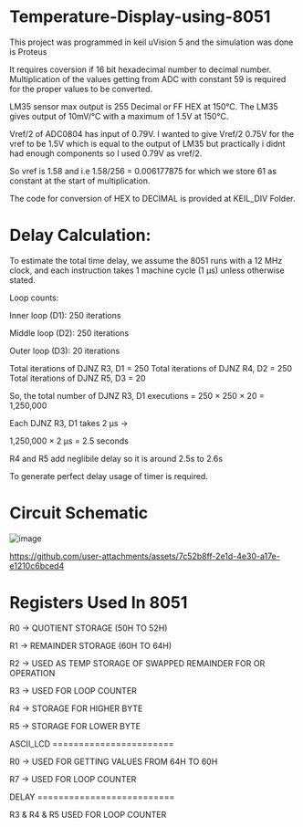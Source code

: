 # Temperature-Display-using-8051

 This project was programmed in keil uVision 5 and the simulation was done is Proteus

 It requires coversion if 16 bit hexadecimal number to decimal number. Multiplication of the values getting from ADC with constant 59 is required for the proper values to be converted.

 LM35 sensor max output is 255 Decimal or FF HEX at 150°C. The LM35 gives output of 10mV/°C with a maximum of 1.5V at 150°C.
 
 Vref/2 of ADC0804 has input of 0.79V. I wanted to give Vref/2 0.75V for the vref to be 1.5V which is equal to the output of LM35 but practically i didnt had enough components so I used 0.79V as vref/2.
 
 So vref is 1.58 and i.e 1.58/256 = 0.006177875 for which we store 61 as constant at the start of multiplication.
 
 The code for conversion of HEX to DECIMAL is provided at KEIL_DIV Folder.

# Delay Calculation:

To estimate the total time delay, we assume the 8051 runs with a 12 MHz clock, and each instruction takes 1 machine cycle (1 µs) unless otherwise stated.

   Loop counts:

   Inner loop (D1): 250 iterations

   Middle loop (D2): 250 iterations

   Outer loop (D3): 20 iterations

Total iterations of DJNZ R3, D1 = 250
Total iterations of DJNZ R4, D2 = 250
Total iterations of DJNZ R5, D3 = 20

So, the total number of DJNZ R3, D1 executions = 250 × 250 × 20 = 1,250,000

Each DJNZ R3, D1 takes 2 µs →

1,250,000 × 2 µs = 2.5 seconds

R4 and R5 add neglibile delay so it is around 2.5s to 2.6s

To generate perfect delay usage of timer is required.

# Circuit Schematic

 ![image](https://github.com/user-attachments/assets/8714311c-b4a4-4a83-b304-25cd86ac6d96)

 

https://github.com/user-attachments/assets/7c52b8ff-2e1d-4e30-a17e-e1210c6bced4




# Registers Used In 8051

R0 -> QUOTIENT STORAGE (50H TO 52H)

R1 -> REMAINDER STORAGE (60H TO 64H)

R2 -> USED AS TEMP STORAGE OF SWAPPED REMAINDER FOR OR OPERATION

R3 -> USED FOR LOOP COUNTER

R4 -> STORAGE FOR HIGHER BYTE

R5 -> STORAGE FOR LOWER BYTE


ASCII_LCD =======================

R0 -> USED FOR GETTING VALUES FROM 64H TO 60H 

R7 -> USED FOR LOOP COUNTER


DELAY ==========================

R3 & R4 & R5 USED FOR LOOP COUNTER 

